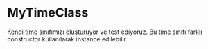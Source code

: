 # MyTimeClass
Kendi time sınıfımızı oluşturuyor ve test ediyoruz.
Bu time sınıfı farklı constructor kullanılarak instance edilebilir.
